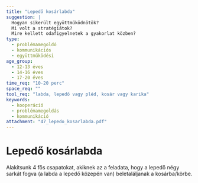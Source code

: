 ```yaml
---
title: "Lepedő kosárlabda"
suggestion: | 
  Hogyan sikerült együttműködnötök?
  Mi volt a stratégiátok?
  Mire kellett odafigyelnetek a gyakorlat közben?
type:
  - problémamegoldó
  - kommunikációs
  - együttműködési
age_group:
  - 12-13 éves
  - 14-16 éves
  - 17-20 éves
time_req: "10-20 perc"
space_req: ""
tool_req: "labda, lepedő vagy pléd, kosár vagy karika"
keywords: 
  - kooperáció
  - problémamegoldás
  - kommunikáció
attachment: "47_lepedo_kosarlabda.pdf"
---
```


# Lepedő kosárlabda

 Alakítsunk 4 fős csapatokat, akiknek az a feladata, hogy a lepedő négy sarkát fogva (a labda a lepedő közepén van) beletaláljanak a kosárba/körbe.  
  
